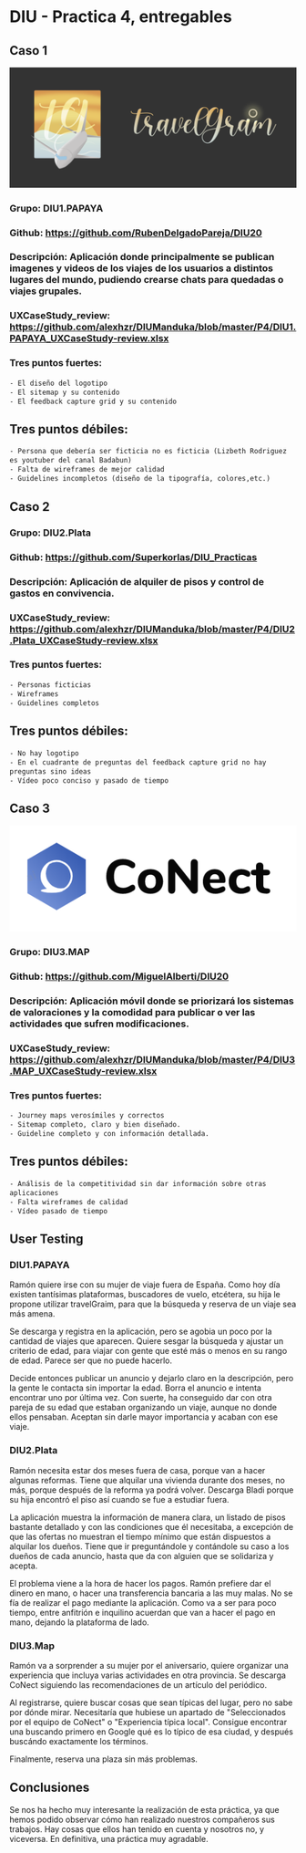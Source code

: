 # DIU - Practica 4, entregables

## Caso 1
![](https://github.com/RubenDelgadoPareja/DIU20/blob/master/P3/PREVIEW-LOGO+ICON.png)   

### Grupo: DIU1.PAPAYA
### Github: https://github.com/RubenDelgadoPareja/DIU20
### Descripción: Aplicación donde principalmente se publican imagenes y videos de los viajes de los usuarios a distintos lugares del mundo, pudiendo crearse chats para quedadas o viajes grupales.
### UXCaseStudy_review: https://github.com/alexhzr/DIUManduka/blob/master/P4/DIU1.PAPAYA_UXCaseStudy-review.xlsx

### Tres puntos fuertes:
	- El diseño del logotipo
	- El sitemap y su contenido
	- El feedback capture grid y su contenido

## Tres puntos débiles:
	- Persona que debería ser ficticia no es ficticia (Lizbeth Rodriguez es youtuber del canal Badabun)
	- Falta de wireframes de mejor calidad
	- Guidelines incompletos (diseño de la tipografía, colores,etc.)


## Caso 2

### Grupo: DIU2.Plata
### Github: https://github.com/Superkorlas/DIU_Practicas
### Descripción: Aplicación de alquiler de pisos y control de gastos en convivencia.
### UXCaseStudy_review: https://github.com/alexhzr/DIUManduka/blob/master/P4/DIU2.Plata_UXCaseStudy-review.xlsx

### Tres puntos fuertes:
	- Personas ficticias 
	- Wireframes
	- Guidelines completos

## Tres puntos débiles:
	- No hay logotipo
	- En el cuadrante de preguntas del feedback capture grid no hay preguntas sino ideas
	- Vídeo poco conciso y pasado de tiempo


## Caso 3

![](https://raw.githubusercontent.com/MiguelAlberti/DIU20/master/img/Logo.png)   

### Grupo: DIU3.MAP
### Github: https://github.com/MiguelAlberti/DIU20
### Descripción: Aplicación móvil donde se priorizará los sistemas de valoraciones y la comodidad para publicar o ver las actividades que sufren modificaciones.
### UXCaseStudy_review: https://github.com/alexhzr/DIUManduka/blob/master/P4/DIU3.MAP_UXCaseStudy-review.xlsx

### Tres puntos fuertes:
	- Journey maps verosímiles y correctos
	- Sitemap completo, claro y bien diseñado.
	- Guideline completo y con información detallada.

## Tres puntos débiles:
	- Análisis de la competitividad sin dar información sobre otras aplicaciones
	- Falta wireframes de calidad
	- Vídeo pasado de tiempo


## User Testing
### DIU1.PAPAYA
Ramón quiere irse con su mujer de viaje fuera de España. Como hoy día existen tantísimas plataformas, buscadores de vuelo, etcétera, su hija le propone utilizar travelGraim, para que la búsqueda y reserva de un viaje sea más amena.

Se descarga y registra en la aplicación, pero se agobia un poco por la cantidad de viajes que aparecen. Quiere sesgar la búsqueda y ajustar un criterio de edad, para viajar con gente que esté más o menos en su rango de edad. Parece ser que no puede hacerlo.

Decide entonces publicar un anuncio y dejarlo claro en la descripción, pero la gente le contacta sin importar la edad. Borra el anuncio e intenta encontrar uno por última vez. Con suerte, ha conseguido dar con otra pareja de su edad que estaban organizando un viaje, aunque no donde ellos pensaban. Aceptan sin darle mayor importancia y acaban con ese viaje.

### DIU2.Plata
Ramón necesita estar dos meses fuera de casa, porque van a hacer algunas reformas. Tiene que alquilar una vivienda durante dos meses, no más, porque después de la reforma ya podrá volver. Descarga Bladi porque su hija encontró el piso así cuando se fue a estudiar fuera.

La aplicación muestra la información de manera clara, un listado de pisos bastante detallado y con las condiciones que él necesitaba, a excepción de que las ofertas no muestran el tiempo mínimo que están dispuestos a alquilar los dueños. Tiene que ir preguntándole y contándole su caso a los dueños de cada anuncio, hasta que da con alguien que se solidariza y acepta.

El problema viene a la hora de hacer los pagos. Ramón prefiere dar el dinero en mano, o hacer una transferencia bancaria a las muy malas. No se fía de realizar el pago mediante la aplicación. Como va a ser para poco tiempo, entre anfitrión e inquilino acuerdan que van a hacer el pago en mano, dejando la plataforma de lado.

### DIU3.Map
Ramón va a sorprender a su mujer por el aniversario, quiere organizar una experiencia que incluya varias actividades en otra provincia. Se descarga CoNect siguiendo las recomendaciones de un artículo del periódico.

Al registrarse, quiere buscar cosas que sean típicas del lugar, pero no sabe por dónde mirar. Necesitaría que hubiese un apartado de "Seleccionados por el equipo de CoNect" o "Experiencia típica local". Consigue encontrar una buscando primero en Google qué es lo típico de esa ciudad, y después buscándo exactamente los términos.

Finalmente, reserva una plaza sin más problemas.


## Conclusiones
Se nos ha hecho muy interesante la realización de esta práctica, ya que hemos podido observar cómo han realizado nuestros compañeros sus trabajos. Hay cosas que ellos han tenido en cuenta y nosotros no, y viceversa. En definitiva, una práctica muy agradable.
